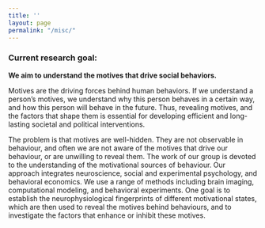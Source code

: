 ```yaml
---
title: ''
layout: page
permalink: "/misc/"
---
```

### Current research goal:

**We aim to understand the motives that drive social behaviors.**

Motives are the driving forces behind human behaviors. If we understand a person’s motives, we understand why this person behaves in a certain way, and how this person will behave in the future. Thus, revealing motives, and the factors that shape them is essential for developing efficient and long-lasting societal and political interventions.

The problem is that motives are well-hidden. They are not observable in behaviour, and often we are not aware of the motives that drive our behaviour, or are unwilling to reveal them. The work of our group is devoted to the understanding of the motivational sources of behaviour. Our approach integrates neuroscience, social and experimental psychology, and behavioral economics. We use a range of methods including brain imaging, computational modeling, and behavioral experiments. One goal is to establish the neurophysiological fingerprints of different motivational states, which are then used to reveal the motives behind behaviours, and to investigate the factors that enhance or inhibit these motives.